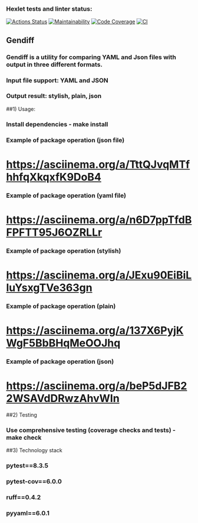 ### Hexlet tests and linter status:
[![Actions Status](https://github.com/bebcor/python-project-50/actions/workflows/hexlet-check.yml/badge.svg)](https://github.com/bebcor/python-project-50/actions)
[![Maintainability](https://qlty.sh/badges/38b9f699-ca00-4ef2-beca-18bc8571c311/maintainability.svg)](https://qlty.sh/gh/bebcor/projects/python-project-50)
[![Code Coverage](https://qlty.sh/badges/38b9f699-ca00-4ef2-beca-18bc8571c311/test_coverage.svg)](https://qlty.sh/gh/bebcor/projects/python-project-50)
[![CI](https://github.com/bebcor/python-project-50/actions/workflows/pyci.yml/badge.svg)](https://github.com/bebcor/python-project-50/actions)


## Gendiff
### Gendiff is a utility for comparing YAML and Json files with output in three different formats.
### Input file support: YAML and JSON
### Output result: stylish, plain, json


##1) Usage:

### Install dependencies - make install

### Example of package operation (json file)
# https://asciinema.org/a/TttQJvqMTfhhfqXkqxfK9DoB4

### Example of package operation (yaml file)
# https://asciinema.org/a/n6D7ppTfdBFPFTT95J6OZRLLr

### Example of package operation (stylish)
# https://asciinema.org/a/JExu90EiBiLluYsxgTVe363gn

### Example of package operation (plain)
# https://asciinema.org/a/137X6PyjKWgF5BbBHqMeOOJhq

### Example of package operation (json)
# https://asciinema.org/a/beP5dJFB22WSAVdDRwzAhvWIn


##2) Testing

### Use comprehensive testing (coverage checks and tests) - make check


##3) Technology stack

### pytest==8.3.5
### pytest-cov==6.0.0
### ruff==0.4.2
### pyyaml==6.0.1 
